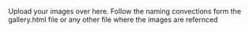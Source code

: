 Upload your images over here. Follow the naming convections form the gallery.html file or any other file where the images are refernced
